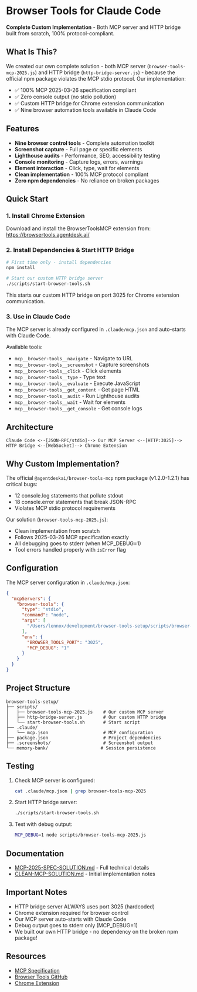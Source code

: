 # Browser Tools for Claude Code

**Complete Custom Implementation** - Both MCP server and HTTP bridge built from scratch, 100% protocol-compliant.

## What Is This?

We created our own complete solution - both MCP server (`browser-tools-mcp-2025.js`) and HTTP bridge (`http-bridge-server.js`) - because the official npm package violates the MCP stdio protocol. Our implementation:
- ✅ 100% MCP 2025-03-26 specification compliant
- ✅ Zero console output (no stdio pollution)
- ✅ Custom HTTP bridge for Chrome extension communication
- ✅ Nine browser automation tools available in Claude Code

## Features

- **Nine browser control tools** - Complete automation toolkit
- **Screenshot capture** - Full page or specific elements
- **Lighthouse audits** - Performance, SEO, accessibility testing
- **Console monitoring** - Capture logs, errors, warnings
- **Element interaction** - Click, type, wait for elements
- **Clean implementation** - 100% MCP protocol compliant
- **Zero npm dependencies** - No reliance on broken packages

## Quick Start

### 1. Install Chrome Extension

Download and install the BrowserToolsMCP extension from: https://browsertools.agentdesk.ai/

### 2. Install Dependencies & Start HTTP Bridge

```bash
# First time only - install dependencies
npm install

# Start our custom HTTP bridge server
./scripts/start-browser-tools.sh
```

This starts our custom HTTP bridge on port 3025 for Chrome extension communication.

### 3. Use in Claude Code

The MCP server is already configured in `.claude/mcp.json` and auto-starts with Claude Code.

Available tools:
- `mcp__browser-tools__navigate` - Navigate to URL
- `mcp__browser-tools__screenshot` - Capture screenshots
- `mcp__browser-tools__click` - Click elements
- `mcp__browser-tools__type` - Type text
- `mcp__browser-tools__evaluate` - Execute JavaScript
- `mcp__browser-tools__get_content` - Get page HTML
- `mcp__browser-tools__audit` - Run Lighthouse audits
- `mcp__browser-tools__wait` - Wait for elements
- `mcp__browser-tools__get_console` - Get console logs

## Architecture

```
Claude Code <--[JSON-RPC/stdio]--> Our MCP Server <--[HTTP:3025]--> HTTP Bridge <--[WebSocket]--> Chrome Extension
```

## Why Custom Implementation?

The official `@agentdeskai/browser-tools-mcp` npm package (v1.2.0-1.2.1) has critical bugs:
- 12 console.log statements that pollute stdout
- 18 console.error statements that break JSON-RPC
- Violates MCP stdio protocol requirements

Our solution (`browser-tools-mcp-2025.js`):
- Clean implementation from scratch
- Follows 2025-03-26 MCP specification exactly
- All debugging goes to stderr (when MCP_DEBUG=1)
- Tool errors handled properly with `isError` flag

## Configuration

The MCP server configuration in `.claude/mcp.json`:

```json
{
  "mcpServers": {
    "browser-tools": {
      "type": "stdio",
      "command": "node",
      "args": [
        "/Users/lennox/development/browser-tools-setup/scripts/browser-tools-mcp-2025.js"
      ],
      "env": {
        "BROWSER_TOOLS_PORT": "3025",
        "MCP_DEBUG": "1"
      }
    }
  }
}
```

## Project Structure

```
browser-tools-setup/
├── scripts/
│   ├── browser-tools-mcp-2025.js    # Our custom MCP server
│   ├── http-bridge-server.js        # Our custom HTTP bridge
│   └── start-browser-tools.sh       # Start script
├── .claude/
│   └── mcp.json                     # MCP configuration
├── package.json                     # Project dependencies
├── .screenshots/                    # Screenshot output
└── memory-bank/                    # Session persistence
```

## Testing

1. Check MCP server is configured:
   ```bash
   cat .claude/mcp.json | grep browser-tools-mcp-2025
   ```

2. Start HTTP bridge server:
   ```bash
   ./scripts/start-browser-tools.sh
   ```

3. Test with debug output:
   ```bash
   MCP_DEBUG=1 node scripts/browser-tools-mcp-2025.js
   ```

## Documentation

- [MCP-2025-SPEC-SOLUTION.md](MCP-2025-SPEC-SOLUTION.md) - Full technical details
- [CLEAN-MCP-SOLUTION.md](CLEAN-MCP-SOLUTION.md) - Initial implementation notes

## Important Notes

- HTTP bridge server ALWAYS uses port 3025 (hardcoded)
- Chrome extension required for browser control
- Our MCP server auto-starts with Claude Code
- Debug output goes to stderr only (MCP_DEBUG=1)
- We built our own HTTP bridge - no dependency on the broken npm package!

## Resources

- [MCP Specification](https://modelcontextprotocol.io/specification/2025-03-26)
- [Browser Tools GitHub](https://github.com/AgentDeskAI/browser-tools-mcp)
- [Chrome Extension](https://browsertools.agentdesk.ai/)